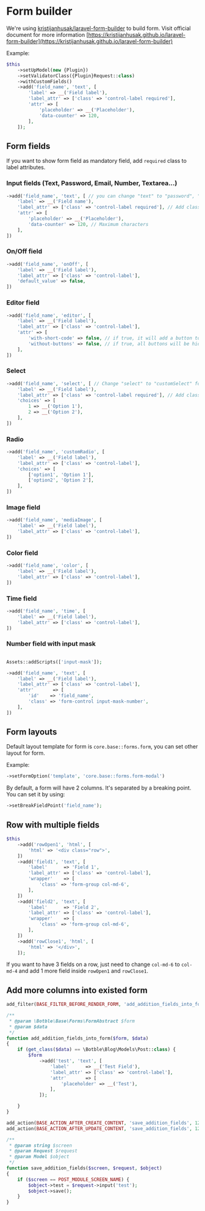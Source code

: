 # Form builder

We're using [kristijanhusak/laravel-form-builder](https://github.com/kristijanhusak/laravel-form-builder) to build form.
Visit official document for more information [https://kristijanhusak.github.io/laravel-form-builder](https://kristijanhusak.github.io/laravel-form-builder)

Example:

```php
$this
    ->setUpModel(new {Plugin})
    ->setValidatorClass({Plugin}Request::class)
    ->withCustomFields()
    ->add('field_name', 'text', [
        'label' => __('Field label'),
        'label_attr' => ['class' => 'control-label required'],
        'attr' => [
            'placeholder' => __('Placeholder'),
            'data-counter' => 120,
        ],
    ]);
```

## Form fields

If you want to show form field as mandatory field, add `required` class to label attributes.

### Input fields (Text, Password, Email, Number, Textarea...)

```php
->add('field_name', 'text', [ // you can change "text" to "password", "email", "number" or "textarea"
    'label' => __('Field name'),
    'label_attr' => ['class' => 'control-label required'], // Add class "required" if that is mandatory field
    'attr' => [
        'placeholder' => __('Placeholder'),
        'data-counter' => 120, // Maximum characters
    ],
])
```

### On/Off field

```php
->add('field_name', 'onOff', [
    'label' => __('Field label'),
    'label_attr' => ['class' => 'control-label'],
    'default_value' => false,
])
```

### Editor field

```php
->add('field_name', 'editor', [
    'label' => __('Field label'),
    'label_attr' => ['class' => 'control-label'],
    'attr' => [
        'with-short-code' => false, // if true, it will add a button to select shortcode
        'without-buttons' => false, // if true, all buttons will be hidden
    ],
])
```

### Select

```php
->add('field_name', 'select', [ // Change "select" to "customSelect" for better UI
    'label' => __('Field label'),
    'label_attr' => ['class' => 'control-label required'], // Add class "required" if that is mandatory field
    'choices' => [
        1 => __('Option 1'),
        2 => __('Option 2'),
    ],
])
```

### Radio

```php
->add('field_name', 'customRadio', [
    'label' => __('Field label'),
    'label_attr' => ['class' => 'control-label'],
    'choices' => [
        ['option1', 'Option 1'],
        ['option2', 'Option 2'],
    ],
])
```

### Image field 

```php
->add('field_name', 'mediaImage', [
    'label' => __('Field label'),
    'label_attr' => ['class' => 'control-label'],
])
```

### Color field

```php
->add('field_name', 'color', [
    'label' => __('Field label'),
    'label_attr' => ['class' => 'control-label'],
])
```

### Time field

```php
->add('field_name', 'time', [
    'label' => __('Field label'),
    'label_attr' => ['class' => 'control-label'],
])
```

### Number field with input mask

```php

Assets::addScripts(['input-mask']);

->add('field_name', 'text', [
    'label' => __('Field label'),
    'label_attr' => ['class' => 'control-label'],
    'attr'       => [
        'id'    => 'field_name',
        'class' => 'form-control input-mask-number',
    ],
])
```

## Form layouts

Default layout template for form is `core.base::forms.form`, you can set other layout for form.

Example:
```php
->setFormOption('template', 'core.base::forms.form-modal')
```

By default, a form will have 2 columns. It's separated by a breaking point. You can set it by using:

```php
->setBreakFieldPoint('field_name');
```

## Row with multiple fields

```php
$this
    ->add('rowOpen1', 'html', [
        'html' => '<div class="row">',
    ])
    ->add('field1', 'text', [
        'label'      => 'Field 1',
        'label_attr' => ['class' => 'control-label'],
        'wrapper'    => [
            'class' => 'form-group col-md-6',
        ],
    ])
    ->add('field2', 'text', [
        'label'      => 'Field 2',
        'label_attr' => ['class' => 'control-label'],
        'wrapper'    => [
            'class' => 'form-group col-md-6',
        ],
    ])
    ->add('rowClose1', 'html', [
        'html' => '</div>',
    ]);
```

If you want to have 3 fields on a row, just need to change `col-md-6` to `col-md-4` and add 1 more field inside `rowOpen1` and `rowClose1`.

## Add more columns into existed form

```php
add_filter(BASE_FILTER_BEFORE_RENDER_FORM, 'add_addition_fields_into_form', 120, 3);

/**
 * @param \Botble\Base\Forms\FormAbstract $form
 * @param $data
 */
function add_addition_fields_into_form($form, $data)
{
    if (get_class($data) == \Botble\Blog\Models\Post::class) {
        $form
            ->add('test', 'text', [
                'label'      => __('Test Field'),
                'label_attr' => ['class' => 'control-label'],
                'attr'       => [
                    'placeholder' => __('Test'),
                ],
            ]);

    }
}

add_action(BASE_ACTION_AFTER_CREATE_CONTENT, 'save_addition_fields', 120, 3);
add_action(BASE_ACTION_AFTER_UPDATE_CONTENT, 'save_addition_fields', 120, 3);

/**
 * @param string $screen
 * @param Request $request
 * @param Model $object
 */
function save_addition_fields($screen, $request, $object)
{
    if ($screen == POST_MODULE_SCREEN_NAME) {
        $object->test = $request->input('test');
        $object->save();
    }
}
```